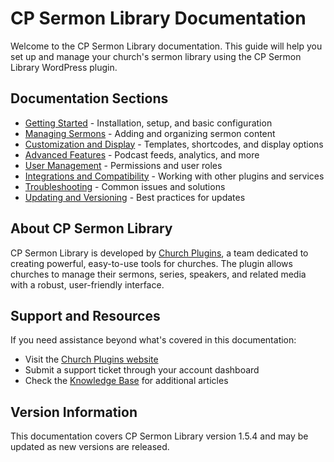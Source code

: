 # CP Sermon Library Documentation

Welcome to the CP Sermon Library documentation. This guide will help you set up and manage your church's sermon library using the CP Sermon Library WordPress plugin.

## Documentation Sections

- [Getting Started](getting-started.md) - Installation, setup, and basic configuration
- [Managing Sermons](managing-sermons.md) - Adding and organizing sermon content
- [Customization and Display](customization-and-display.md) - Templates, shortcodes, and display options
- [Advanced Features](advanced-features.md) - Podcast feeds, analytics, and more
- [User Management](user-management.md) - Permissions and user roles
- [Integrations and Compatibility](integrations-and-compatibility.md) - Working with other plugins and services
- [Troubleshooting](troubleshooting.md) - Common issues and solutions
- [Updating and Versioning](updating-and-versioning.md) - Best practices for updates

## About CP Sermon Library

CP Sermon Library is developed by [Church Plugins](https://churchplugins.com), a team dedicated to creating powerful, easy-to-use tools for churches. The plugin allows churches to manage their sermons, series, speakers, and related media with a robust, user-friendly interface.

## Support and Resources

If you need assistance beyond what's covered in this documentation:

- Visit the [Church Plugins website](https://churchplugins.com)
- Submit a support ticket through your account dashboard
- Check the [Knowledge Base](https://churchplugins.com/knowledge-base) for additional articles

## Version Information

This documentation covers CP Sermon Library version 1.5.4 and may be updated as new versions are released.